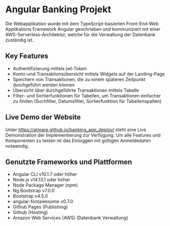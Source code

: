 # Angular Banking Projekt

Die Webapplikation wurde mit dem TypeScript-basierten Front-End-Web Applikations Framework Angular geschrieben und kommuniziert mit einer AWS-Serverless-Architektur, welche für die Verwaltung der Datenbank zuständig ist.

## Key Features

- Authentifizierung mittels jwt-Token
- Konto-und Transaktionsübersicht mittels Widgets auf der Landing-Page
- Speichern von Transaktionen, die zu einem späteren Zeitpunkt durchgeführt werden können
- Übersicht über durchgeführte Transaktionen mittels Tabelle
- Filter- und Sortierfunktionen für Tabellen, um Transaktionen einfacher zu finden (Suchfilter, Datumsfilter, Sortierfunktion für Tabellenspalten)

## Live Demo der Website
Unter https://atmare.github.io/banking_app_deploy/ steht eine Live Demonstration der Implementierung zur Verfügung. Um alle Features und Komponenten zu testen ist das Einloggen mit gültigen Anmeldedaten notwendig.


## Genutzte Frameworks und Plattformen

- Angular CLI v10.1.7 oder höher
- Node.js v14.13.1 oder höher
- Node Package Manager (npm)
- Ng Bootstrap v7.0.0
- Bootstrap v4.5.0
- angular-fontawesome v0.7.0
- Github Pages (Publishing)
- Github (Hosting)
- Amazon Web Services (AWS) (Datenbank Verwaltung)
